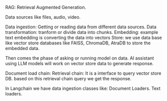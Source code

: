 RAG: Retrieval Augmented Generation.

Data sources like files, audio, video.

Data ingestion: Getting or reading data from different data sources. 
Data transformation: tranform or divide data into chunks.
Embedding: example text embedding is converting the data into vectors
Store: we use data base like vector store databases like FAISS, ChromaDB, AtraDB to store the embedded data.

Then comes the phase of asking or running model on data.
AI assistant using LLM models will work on vector store data to generate response.

Document load chain: 
Retrieval chain: It is a interface to query vector store DB. based on this retrieval chain query we get the response.

In Langchain we have data ingestion classes like: 
Document Loaders.
Text loaders.


